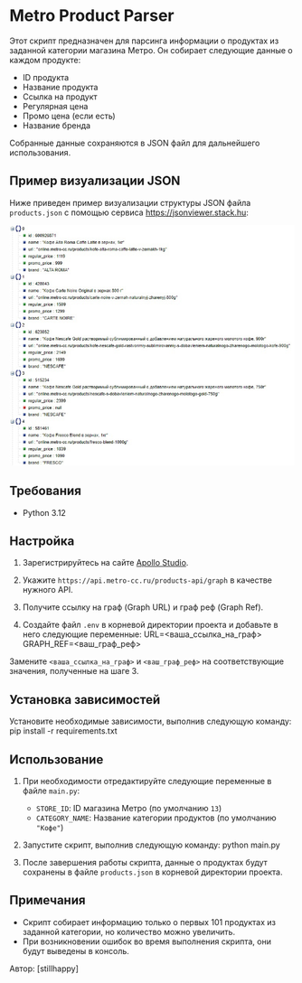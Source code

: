 # Metro Product Parser

Этот скрипт предназначен для парсинга информации о продуктах из заданной категории магазина Метро. Он собирает следующие данные о каждом продукте:

- ID продукта
- Название продукта
- Ссылка на продукт
- Регулярная цена
- Промо цена (если есть)
- Название бренда

Собранные данные сохраняются в JSON файл для дальнейшего использования.

## Пример визуализации JSON

Ниже приведен пример визуализации структуры JSON файла `products.json` с помощью сервиса https://jsonviewer.stack.hu:

![JSON Viewer Screenshot](jsonexample.jpg)

## Требования

- Python 3.12

## Настройка

1. Зарегистрируйтесь на сайте [Apollo Studio](https://studio.apollographql.com/graph).

2. Укажите `https://api.metro-cc.ru/products-api/graph` в качестве нужного API.

3. Получите ссылку на граф (Graph URL) и граф реф (Graph Ref).

4. Создайте файл `.env` в корневой директории проекта и добавьте в него следующие переменные:
URL=<ваша_ссылка_на_граф>
GRAPH_REF=<ваш_граф_реф>



Замените `<ваша_ссылка_на_граф>` и `<ваш_граф_реф>` на соответствующие значения, полученные на шаге 3.

## Установка зависимостей

Установите необходимые зависимости, выполнив следующую команду:
pip install -r requirements.txt



## Использование

1. При необходимости отредактируйте следующие переменные в файле `main.py`:

   - `STORE_ID`: ID магазина Метро (по умолчанию `13`)
   - `CATEGORY_NAME`: Название категории продуктов (по умолчанию `"Кофе"`)

2. Запустите скрипт, выполнив следующую команду:
python main.py

3. После завершения работы скрипта, данные о продуктах будут сохранены в файле `products.json` в корневой директории проекта.

## Примечания

- Скрипт собирает информацию только о первых 101 продуктах из заданной категории, но количество можно увеличить.
- При возникновении ошибок во время выполнения скрипта, они будут выведены в консоль.

Автор: [stillhappy]
